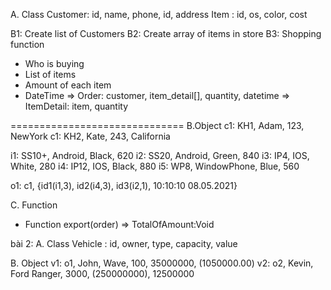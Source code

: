 A. Class 
Customer: id, name, phone, id, address
Item    : id, os, color, cost

B1: Create list of Customers
B2: Create array of items in store
B3: Shopping function
+ Who is buying
+ List of items
+ Amount of each item
+ DateTime
=> Order: customer, item_detail[], quantity, datetime
=> ItemDetail: item, quantity

==============================
B.Object
c1: KH1, Adam, 123, NewYork
c1: KH2, Kate, 243, California


i1: SS10+, Android, Black, 620
i2: SS20, Android, Green, 840
i3: IP4, IOS, White, 280
i4: IP12, IOS, Black, 880
i5: WP8, WindowPhone, Blue, 560 
  
o1: c1, {id1(i1,3), id2(i4,3), id3(i2,1), 10:10:10 08.05.2021}

C. Function
+ Function export(order) => TotalOfAmount:Void


bài 2: 
A. Class
Vehicle : id, owner, type, capacity, value

B. Object
v1: o1, John, Wave, 100, 35000000, (1050000.00)
v2: o2, Kevin, Ford Ranger, 3000, (250000000), 12500000